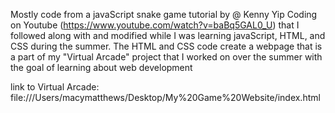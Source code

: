 Mostly code from a javaScript snake game tutorial by @ Kenny Yip Coding on Youtube (https://www.youtube.com/watch?v=baBq5GAL0_U) that I followed along with and modified while I was learning javaScript, HTML, and CSS during the summer. The HTML and CSS code create a webpage that is a part of my "Virtual Arcade" project that I worked on over the summer with the goal of learning about web development

link to Virtual Arcade: file:///Users/macymatthews/Desktop/My%20Game%20Website/index.html

